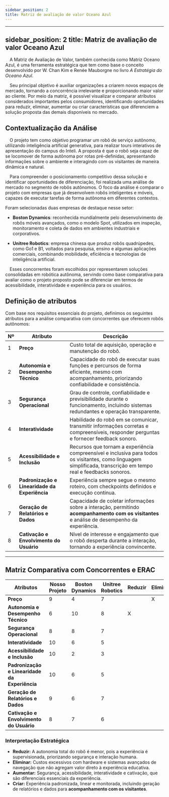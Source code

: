 ```yaml
---
sidebar_position: 2
title: Matriz de avaliação de valor Oceano Azul
---
```


---
sidebar_position: 2
title: Matriz de avaliação de valor Oceano Azul
---

&emsp;A Matriz de Avaliação de Valor, também conhecida como Matriz Oceano Azul, é uma ferramenta estratégica que tem como base o conceito desenvolvido por W. Chan Kim e Renée Mauborgne no livro *A Estratégia do Oceano Azul*.

&emsp;Seu principal objetivo é auxiliar organizações a criarem novos espaços de mercado, tornando a concorrência irrelevante e proporcionando maior valor ao cliente. Por meio da matriz, é possível visualizar e comparar atributos considerados importantes pelos consumidores, identificando oportunidades para reduzir, eliminar, aumentar ou criar características que diferenciem a solução proposta das demais disponíveis no mercado.

## Contextualização da Análise

&emsp;O projeto tem como objetivo programar um robô de serviço autônomo, utilizando inteligência artificial generativa, para realizar tours interativos de apresentação do campus do Inteli. A proposta é que o robô seja capaz de se locomover de forma autônoma por rotas pré-definidas, apresentando informações sobre o ambiente e interagindo com os visitantes de maneira dinâmica e natural.

&emsp;Para compreender o posicionamento competitivo dessa solução e identificar oportunidades de diferenciação, foi realizada uma análise de mercado no segmento de robôs autônomos. O foco da análise é comparar o projeto com empresas que já desenvolvem robôs inteligentes e móveis, capazes de executar tarefas de forma autônoma em diferentes contextos.

Foram selecionadas duas empresas de destaque nesse setor:

- **Boston Dynamics**: reconhecida mundialmente pelo desenvolvimento de robôs móveis avançados, como o modelo Spot, utilizados em inspeção, monitoramento e coleta de dados em ambientes industriais e corporativos.

- **Unitree Robotics**: empresa chinesa que produz robôs quadrúpedes, como Go1 e B1, voltados para pesquisa, ensino e algumas aplicações comerciais, combinando mobilidade, eficiência e tecnologias de inteligência artificial.

&emsp;Esses concorrentes foram escolhidos por representarem soluções consolidadas em robótica autônoma, servindo como base comparativa para avaliar como o projeto proposto pode se diferenciar em termos de acessibilidade, interatividade e experiência para os usuários.

## Definição de atributos

Com base nos requisitos essenciais do projeto, definimos os seguintes atributos para a análise comparativa com concorrentes que oferecem robôs autônomos:

| Nº | **Atributo** | **Descrição** |
|----|---------------|---------------|
| 1 | **Preço** | Custo total de aquisição, operação e manutenção do robô. |
| 2 | **Autonomia e Desempenho Técnico** | Capacidade do robô de executar suas funções e percursos de forma eficiente, mesmo com acompanhamento, priorizando confiabilidade e consistência. |
| 3 | **Segurança Operacional** | Grau de controle, confiabilidade e previsibilidade durante o funcionamento, incluindo sistemas redundantes e operação transparente. |
| 4 | **Interatividade** | Habilidade do robô em se comunicar, transmitir informações corretas e compreensíveis, responder perguntas e fornecer feedback sonoro. |
| 5 | **Acessibilidade e Inclusão** | Recursos que tornam a experiência compreensível e inclusiva para todos os visitantes, como linguagem simplificada, transcrição em tempo real e feedbacks sonoros. |
| 6 | **Padronização e Linearidade da Experiência** | Experiência sempre segue o mesmo roteiro, com checkpoints definidos e execução contínua. |
| 7 | **Geração de Relatórios e Dados** | Capacidade de coletar informações sobre a interação, permitindo **acompanhamento com os visitantes** e análise de desempenho da experiência. |
| 8 | **Cativação e Envolvimento do Usuário** | Nível de interesse e engajamento que o robô desperta durante a interação, tornando a experiência convincente. |

---

## Matriz Comparativa com Concorrentes e ERAC

| **Atributos** | **Nosso Projeto** | **Boston Dynamics** | **Unitree Robotics** | **Reduzir** | **Eliminar** | **Aumentar** | **Criar** |
|----------------|-------------------|-------------------|-------------------|--------------|---------------|---------------|------------|
| **Preço** | 9 | 4 | 7 |  | X |  |  |
| **Autonomia e Desempenho Técnico** | 6 | 10 | 8 | X |  |  |  |
| **Segurança Operacional** | 8 | 8 | 7 |  |  | X |  |
| **Interatividade** | 10 | 6 | 5 |  |  | X |  |
| **Acessibilidade e Inclusão** | 10 | 2 | 3 |  |  | X |  |
| **Padronização e Linearidade da Experiência** | 10 | 6 | 5 |  |  |  | X |
| **Geração de Relatórios e Dados** | 9 | 6 | 7 |  |  |  | X |
| **Cativação e Envolvimento do Usuário** | 8 | 7 | 6 |  |  | X |  |

### Interpretação Estratégica

- **Reduzir:** A autonomia total do robô é menor, pois a experiência é supervisionada, priorizando segurança e interação humana.  
- **Eliminar:** Custos excessivos com hardware e sistemas avançados de navegação que não agregam valor direto à experiência educativa.  
- **Aumentar:** Segurança, acessibilidade, interatividade e cativação, que são diferenciais essenciais da experiência.  
- **Criar:** Experiência padronizada, linear e monitorada, incluindo geração de relatórios e dados para **acompanhamento com os visitantes**.
